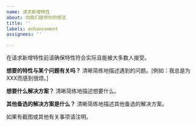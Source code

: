 ```yaml
---
name: 请求新增特性
about: 向我们提供你的想法
title: ''
labels: enhancement
assignees: ''

---
```


在请求新增特性前请确保特性符合实际且能被大多数人接受。

**想要的特性与某个问题有关吗？**
清晰简练地描述遇到的问题。[例如：我总是为XXX而感到很烦。]

**想要什么解决方案？**
清晰简练地描述想要什么。

**其他备选的解决方案是什么？**
清晰简练地描述其他备选的解决方案。

如果有截图或其他有关事项请注明。
